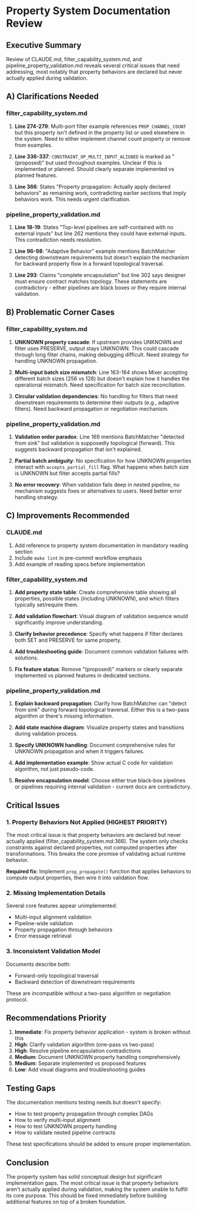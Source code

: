 # Property System Documentation Review

## Executive Summary
Review of CLAUDE.md, filter_capability_system.md, and pipeline_property_validation.md reveals several critical issues that need addressing, most notably that property behaviors are declared but never actually applied during validation.

## A) Clarifications Needed

### filter_capability_system.md
1. **Line 274-279**: Multi-port filter example references `PROP_CHANNEL_COUNT` but this property isn't defined in the property list or used elsewhere in the system. Need to either implement channel count property or remove from examples.

2. **Line 336-337**: `CONSTRAINT_OP_MULTI_INPUT_ALIGNED` is marked as "(proposed)" but used throughout examples. Unclear if this is implemented or planned. Should clearly separate implemented vs planned features.

3. **Line 366**: States "Property propagation: Actually apply declared behaviors" as remaining work, contradicting earlier sections that imply behaviors work. This needs urgent clarification.

### pipeline_property_validation.md
1. **Line 18-19**: States "Top-level pipelines are self-contained with no external inputs" but line 262 mentions they could have external inputs. This contradiction needs resolution.

2. **Line 96-98**: "Adaptive Behavior" example mentions BatchMatcher detecting downstream requirements but doesn't explain the mechanism for backward property flow in a forward topological traversal.

3. **Line 293**: Claims "complete encapsulation" but line 302 says designer must ensure contract matches topology. These statements are contradictory - either pipelines are black boxes or they require internal validation.

## B) Problematic Corner Cases

### filter_capability_system.md
1. **UNKNOWN property cascade**: If upstream provides UNKNOWN and filter uses PRESERVE, output stays UNKNOWN. This could cascade through long filter chains, making debugging difficult. Need strategy for handling UNKNOWN propagation.

2. **Multi-input batch size mismatch**: Line 163-164 shows Mixer accepting different batch sizes (256 vs 128) but doesn't explain how it handles the operational mismatch. Need specification for batch size reconciliation.

3. **Circular validation dependencies**: No handling for filters that need downstream requirements to determine their outputs (e.g., adaptive filters). Need backward propagation or negotiation mechanism.

### pipeline_property_validation.md
1. **Validation order paradox**: Line 169 mentions BatchMatcher "detected from sink" but validation is supposedly topological (forward). This suggests backward propagation that isn't explained.

2. **Partial batch ambiguity**: No specification for how UNKNOWN properties interact with `accepts_partial_fill` flag. What happens when batch size is UNKNOWN but filter accepts partial fills?

3. **No error recovery**: When validation fails deep in nested pipeline, no mechanism suggests fixes or alternatives to users. Need better error handling strategy.

## C) Improvements Recommended

### CLAUDE.md
1. Add reference to property system documentation in mandatory reading section
2. Include `make lint` in pre-commit workflow emphasis  
3. Add example of reading specs before implementation

### filter_capability_system.md
1. **Add property state table**: Create comprehensive table showing all properties, possible states (including UNKNOWN), and which filters typically set/require them.

2. **Add validation flowchart**: Visual diagram of validation sequence would significantly improve understanding.

3. **Clarify behavior precedence**: Specify what happens if filter declares both SET and PRESERVE for same property.

4. **Add troubleshooting guide**: Document common validation failures with solutions.

5. **Fix feature status**: Remove "(proposed)" markers or clearly separate implemented vs planned features in dedicated sections.

### pipeline_property_validation.md
1. **Explain backward propagation**: Clarify how BatchMatcher can "detect from sink" during forward topological traversal. Either this is a two-pass algorithm or there's missing information.

2. **Add state machine diagram**: Visualize property states and transitions during validation process.

3. **Specify UNKNOWN handling**: Document comprehensive rules for UNKNOWN propagation and when it triggers failures.

4. **Add implementation example**: Show actual C code for validation algorithm, not just pseudo-code.

5. **Resolve encapsulation model**: Choose either true black-box pipelines or pipelines requiring internal validation - current docs are contradictory.

## Critical Issues

### 1. Property Behaviors Not Applied (HIGHEST PRIORITY)
The most critical issue is that property behaviors are declared but never actually applied (filter_capability_system.md:366). The system only checks constraints against declared properties, not computed properties after transformations. This breaks the core promise of validating actual runtime behavior.

**Required fix**: Implement `prop_propagate()` function that applies behaviors to compute output properties, then wire it into validation flow.

### 2. Missing Implementation Details
Several core features appear unimplemented:
- Multi-input alignment validation
- Pipeline-wide validation 
- Property propagation through behaviors
- Error message retrieval

### 3. Inconsistent Validation Model
Documents describe both:
- Forward-only topological traversal
- Backward detection of downstream requirements

These are incompatible without a two-pass algorithm or negotiation protocol.

## Recommendations Priority

1. **Immediate**: Fix property behavior application - system is broken without this
2. **High**: Clarify validation algorithm (one-pass vs two-pass)
3. **High**: Resolve pipeline encapsulation contradictions
4. **Medium**: Document UNKNOWN property handling comprehensively
5. **Medium**: Separate implemented vs proposed features
6. **Low**: Add visual diagrams and troubleshooting guides

## Testing Gaps

The documentation mentions testing needs but doesn't specify:
- How to test property propagation through complex DAGs
- How to verify multi-input alignment 
- How to test UNKNOWN property handling
- How to validate nested pipeline contracts

These test specifications should be added to ensure proper implementation.

## Conclusion

The property system has solid conceptual design but significant implementation gaps. The most critical issue is that property behaviors aren't actually applied during validation, making the system unable to fulfill its core purpose. This should be fixed immediately before building additional features on top of a broken foundation.